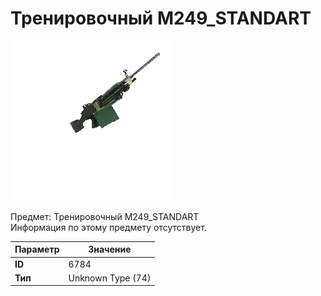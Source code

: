 # Тренировочный M249_STANDART

![Item Image](../img/6784.webp?raw=true)

Предмет: Тренировочный M249_STANDART<br>Информация по этому предмету отсутствует.


| Параметр | Значение |
|----------|----------|
| **ID** | 6784 |
| **Тип** | Unknown Type (74) |

